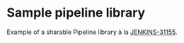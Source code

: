# Sample pipeline library

Example of a sharable Pipeline library à la [JENKINS-31155](https://issues.jenkins-ci.org/browse/JENKINS-31155).
